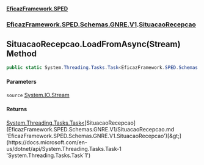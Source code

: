 #### [EficazFramework.SPED](EficazFrameworkSPED.md 'EficazFramework SPED')
### [EficazFramework.SPED.Schemas.GNRE.V1](EficazFramework.SPED.Schemas.GNRE.V1.md 'EficazFramework.SPED.Schemas.GNRE.V1').[SituacaoRecepcao](EficazFramework.SPED.Schemas.GNRE.V1/SituacaoRecepcao.md 'EficazFramework.SPED.Schemas.GNRE.V1.SituacaoRecepcao')

## SituacaoRecepcao.LoadFromAsync(Stream) Method

```csharp
public static System.Threading.Tasks.Task<EficazFramework.SPED.Schemas.GNRE.V1.SituacaoRecepcao> LoadFromAsync(System.IO.Stream source);
```
#### Parameters

<a name='EficazFramework.SPED.Schemas.GNRE.V1.SituacaoRecepcao.LoadFromAsync(System.IO.Stream).source'></a>

`source` [System.IO.Stream](https://docs.microsoft.com/en-us/dotnet/api/System.IO.Stream 'System.IO.Stream')

#### Returns
[System.Threading.Tasks.Task&lt;](https://docs.microsoft.com/en-us/dotnet/api/System.Threading.Tasks.Task-1 'System.Threading.Tasks.Task`1')[SituacaoRecepcao](EficazFramework.SPED.Schemas.GNRE.V1/SituacaoRecepcao.md 'EficazFramework.SPED.Schemas.GNRE.V1.SituacaoRecepcao')[&gt;](https://docs.microsoft.com/en-us/dotnet/api/System.Threading.Tasks.Task-1 'System.Threading.Tasks.Task`1')